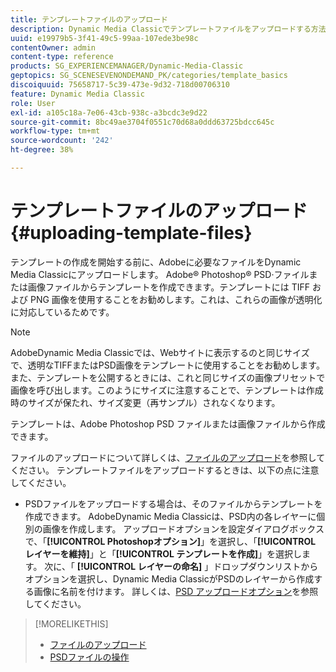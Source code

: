 ```yaml
---
title: テンプレートファイルのアップロード
description: Dynamic Media Classicでテンプレートファイルをアップロードする方法について説明します。Adobe
uuid: e19979b5-3f41-49c5-99aa-107ede3be98c
contentOwner: admin
content-type: reference
products: SG_EXPERIENCEMANAGER/Dynamic-Media-Classic
geptopics: SG_SCENESEVENONDEMAND_PK/categories/template_basics
discoiquuid: 75658717-5c39-473e-9d32-718d00706310
feature: Dynamic Media Classic
role: User
exl-id: a105c18a-7e06-43cb-938c-a3bcdc3e9d22
source-git-commit: 8bc49ae3704f0551c70d68a0ddd63725bdcc645c
workflow-type: tm+mt
source-wordcount: '242'
ht-degree: 38%

---
```


# テンプレートファイルのアップロード{#uploading-template-files}

テンプレートの作成を開始する前に、Adobeに必要なファイルをDynamic Media Classicにアップロードします。 Adobe® Photoshop® PSD·ファイルまたは画像ファイルからテンプレートを作成できます。テンプレートには TIFF および PNG 画像を使用することをお勧めします。これは、これらの画像が透明化に対応しているためです。

>[!NOTE]
>
>AdobeDynamic Media Classicでは、Webサイトに表示するのと同じサイズで、透明なTIFFまたはPSD画像をテンプレートに使用することをお勧めします。 また、テンプレートを公開するときには、これと同じサイズの画像プリセットで画像を呼び出します。このようにサイズに注意することで、テンプレートは作成時のサイズが保たれ、サイズ変更（再サンプル）されなくなります。

テンプレートは、Adobe Photoshop PSD ファイルまたは画像ファイルから作成できます。

ファイルのアップロードについて詳しくは、[ファイルのアップロード](uploading-files.md#uploading_files)を参照してください。 テンプレートファイルをアップロードするときは、以下の点に注意してください。

* PSDファイルをアップロードする場合は、そのファイルからテンプレートを作成できます。 AdobeDynamic Media Classicは、PSD内の各レイヤーに個別の画像を作成します。 アップロードオプションを設定ダイアログボックスで、「**[!UICONTROL Photoshopオプション]**」を選択し、「**[!UICONTROL レイヤーを維持]**」と「**[!UICONTROL テンプレートを作成]**」を選択します。 次に、「 **[!UICONTROL レイヤーの命名]** 」ドロップダウンリストからオプションを選択し、Dynamic Media ClassicがPSDのレイヤーから作成する画像に名前を付けます。
詳しくは、[PSD アップロードオプション](psd-files.md#psd_upload_options)を参照してください。

<!-- THERE IS NO LONGER AN IMAGE EDITING OPTIONS MENU * If you are uploading images, you can create a mask from its clipping path. This option applies to images created with image-editing applications in which a clipping path was created. In the Upload Job Options dialog box, select Image Editing Options and select the Create Mask From Clipping Path option. 
See [Image editing options at upload](image-editing-options-upload.md#image-editing-options-at-upload). -->

>[!MORELIKETHIS]
>
>* [ファイルのアップロード](uploading-files.md#uploading_your_files)
>* [PSDファイルの操作](psd-files.md#working_with_psd_files)

